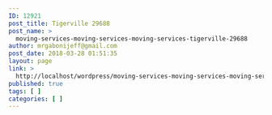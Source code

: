 ```yaml
---
ID: 12921
post_title: Tigerville 29688
post_name: >
  moving-services-moving-services-moving-services-tigerville-29688
author: mrgabonijeff@gmail.com
post_date: 2018-03-28 01:51:35
layout: page
link: >
  http://localhost/wordpress/moving-services-moving-services-moving-services-tigerville-29688/
published: true
tags: [ ]
categories: [ ]
---
```

